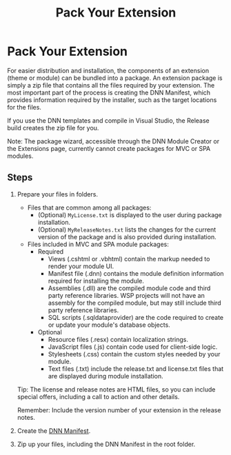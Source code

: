 ﻿---
uid: developers-pack-extension
topic: pack-extension
locale: en
title: Pack Your Extension
dnneditions: DNN Platform,Evoq Content,Evoq Engage
dnnversion: 09.02.00
parent-topic: developers-creating-modules-overview
previous-topic: test-module
next-topic: install-extension
related-topics: dnn-manifest-schema,module-development,web-forms-module-development,spa-module-development,create-module,mvc-module-development,providers
links: ["[DNN Professional Training video: Skinning 5: Packaging](https://www.dnnsoftware.com/services/professional-training/training-videos-subscription/skinning-5-packaging)"]
---

# Pack Your Extension

For easier distribution and installation, the components of an extension (theme or module) can be bundled into a package. An extension package is simply a zip file that contains all the files required by your extension. The most important part of the process is creating the DNN Manifest, which provides information required by the installer, such as the target locations for the files.

If you use the DNN templates and compile in Visual Studio, the Release build creates the zip file for you.

Note: The package wizard, accessible through the DNN Module Creator or the Extensions page, currently cannot create packages for MVC or SPA modules.

## Steps

1.  Prepare your files in folders.

    *   Files that are common among all packages:
        *   (Optional) `MyLicense.txt` is displayed to the user during package installation.
        *   (Optional) `MyReleaseNotes.txt` lists the changes for the current version of the package and is also provided during installation.
    *   Files included in MVC and SPA module packages:
        *   Required
            *   Views (.cshtml or .vbhtml) contain the markup needed to render your module UI.
            *   Manifest file (.dnn) contains the module definition information required for installing the module.
            *   Assemblies (.dll) are the compiled module code and third party reference libraries. WSP projects will not have an assembly for the compiled module, but may still include third party reference libraries.
            *   SQL scripts (.sqldataprovider) are the code required to create or update your module's database objects.
        *   Optional
            *   Resource files (.resx) contain localization strings.
            *   JavaScript files (.js) contain code used for client-side logic.
            *   Stylesheets (.css) contain the custom styles needed by your module.
            *   Text files (.txt) include the release.txt and license.txt files that are displayed during module installation.

    Tip: The license and release notes are HTML files, so you can include special offers, including a call to action and other details.

    Remember: Include the version number of your extension in the release notes.

2.  Create the [DNN Manifest](xref:dnn-manifest-schema).
3.  Zip up your files, including the DNN Manifest in the root folder.
